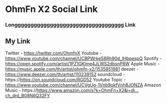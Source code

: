 # OhmFn X2 Social Link
### Longggggggggggggggggggggggggggggggggg Link
## My Link
Twitter - https://twitter.com/OhmfnX
Youtube - https://www.youtube.com/channel/UCBPWrkeS8Rh90d_IHbpespQ
Spotify - https://open.spotify.com/artist/1PZ1GKlme4JLWS2dbsnP8W
Apple Music - https://music.apple.com/th/artist/ohmfn-x2/1535951981
deezer - https://www.deezer.com/th/artist/110239152
soundcloud - https://https://on.soundcloud.com/RGD52
Youtube Topic - https://www.youtube.com/channel/UCVgUg-1Vnb9okfVnh8JONZA
Amazon Music - https://https://www.amazon.com/s?k=OhmFn+X2&i=di…ch_drd_B08N6Q32FY
